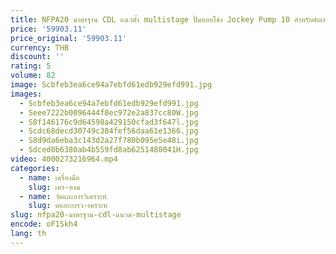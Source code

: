 ```yaml
---
title: NFPA20 มาตรฐาน CDL แนวตั้ง multistage ปั๊มหอยโข่ง Jockey Pump 10 สําหรับดับเพลิง
price: '59903.11'
price_original: '59903.11'
currency: THB
discount: ''
rating: 5
volume: 82
image: Scbfeb3ea6ce94a7ebfd61edb929efd991.jpg
images:
  - Scbfeb3ea6ce94a7ebfd61edb929efd991.jpg
  - Seee7222b0096444f8ec972e2a837cc80W.jpg
  - S8f146176c9d64598a429150cfad3f647l.jpg
  - Scdc68decd30749c384fef56daa61e1366.jpg
  - S8d9da6eba3c143d2a27f780b095e5e48i.jpg
  - Sdced0b6380ab4b559fd8ab6251488041H.jpg
video: 4000273216964.mp4
categories:
  - name: เครื่องมือ
    slug: เคร-องม
  - name: วัดและการวิเคราะห์
    slug: ดและการว-เคราะห
slug: nfpa20-มาตรฐาน-cdl-แนวต-multistage
encode: oF1Skh4
lang: th
---
```

  